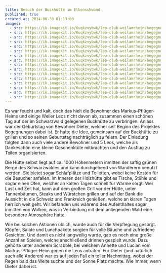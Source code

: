 ```yaml
---
title: Besuch der Buckhütte im Elbenschwand
published: true
created_at: 2014-06-30 01:13:00
images:
  - src: https://ik.imagekit.io/6uqkzvybwk/leo-club-weilamrhein/begegnungen/68-10.jpg
  - src: https://ik.imagekit.io/6uqkzvybwk/leo-club-weilamrhein/begegnungen/68-01.jpg
  - src: https://ik.imagekit.io/6uqkzvybwk/leo-club-weilamrhein/begegnungen/68-02.jpg
  - src: https://ik.imagekit.io/6uqkzvybwk/leo-club-weilamrhein/begegnungen/68-03.jpg
  - src: https://ik.imagekit.io/6uqkzvybwk/leo-club-weilamrhein/begegnungen/68-04.jpg
  - src: https://ik.imagekit.io/6uqkzvybwk/leo-club-weilamrhein/begegnungen/68-05.jpg
  - src: https://ik.imagekit.io/6uqkzvybwk/leo-club-weilamrhein/begegnungen/68-06.jpg
  - src: https://ik.imagekit.io/6uqkzvybwk/leo-club-weilamrhein/begegnungen/68-07.jpg
  - src: https://ik.imagekit.io/6uqkzvybwk/leo-club-weilamrhein/begegnungen/68-08.jpg
  - src: https://ik.imagekit.io/6uqkzvybwk/leo-club-weilamrhein/begegnungen/68-09.jpg
  - src: https://ik.imagekit.io/6uqkzvybwk/leo-club-weilamrhein/begegnungen/68-11.jpg
  - src: https://ik.imagekit.io/6uqkzvybwk/leo-club-weilamrhein/begegnungen/68-12.jpg
  - src: https://ik.imagekit.io/6uqkzvybwk/leo-club-weilamrhein/begegnungen/68-13.jpg
  - src: https://ik.imagekit.io/6uqkzvybwk/leo-club-weilamrhein/begegnungen/68-14.jpg
  - src: https://ik.imagekit.io/6uqkzvybwk/leo-club-weilamrhein/begegnungen/68-15.jpg
  - src: https://ik.imagekit.io/6uqkzvybwk/leo-club-weilamrhein/begegnungen/68-16.jpg
---
```


Es war feucht und kalt, doch das hielt die Bewohner des Markus-Pflüger-Heims und einige Weiler Leos nicht davon ab, zusammen einen schönen Tag auf der im Schwarzwald gelegenen Buckhütte zu verbringen. Anlass war der Geburtstag von Bewohner Dieter, welcher seit Beginn des Projektes Begegnungen dabei ist. Er hatte die Idee, gemeinsam auf der Buckhütte zu grillen und so seinen Geburtstag nachträglich zu feiern. Der Einladung folgten dann auch viele andere Bewohner und 5 Leos, welche als Dankeschön eine kleine Geschenktüte mitbrachten und den Ausflug zu Teilen organisierten.

Die Hütte selbst liegt auf ca. 1000 Höhenmetern inmitten der saftig grünen Berge des Schwarzwaldes und kann durchgehend von Wanderern benutzt werden. Sie bietet sogar Schlafplätze und Toiletten, wobei keine Kosten für die Besucher anfallen. Im Inneren der Holzhütte gibt es Tische, Stühle und sogar einen Ofen, welcher an kalten Tagen schnell für Wärme sorgt. Wer Lust und Zeit hat, kann auf dem großen Grill vor der Hütte, unter Tannenbäumen, Steaks und Würstchen grillen und auf der Bank die Aussicht in die Schweiz und Frankreich genießen, welche an klaren Tagen herrlich weit geht. Wir befanden uns während des Aufenthaltes sogar inmitten von Wolken, was in Verbindung mit dem anliegenden Wald eine besondere Atmosphäre hatte.

Wie bei solchen Aktionen üblich, wurde auch für die Verpflegung gesorgt. Klöpfer, Salate und Lunchpakete sorgten für volle Bäuche und zufriedene Gesichter. Und damit es nicht langweilig wurde, gab es noch eine große Anzahl an Spielen, welche anschließend drinnen gespielt wurde. Dazu gehörte unter anderem Scrabble, bei welchem Annette und Lucian vom Markus-Pflüger-Heim gegen die Leos antraten. Für Dieter (und natürlich auch alle Anderen) war es auf jeden Fall ein toller Nachmittag, wobei der Regen bald das Weite suchte und der Sonne Platz machte. Wie immer, wenn Dieter dabei ist.
